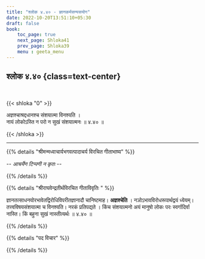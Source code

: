 ```yaml
---
title: "श्लोक ४.४० - ज्ञानकर्मसन्यसयोग"
date: 2022-10-20T13:51:10+05:30
draft: false
book:
    toc_page: true
    next_page: Shloka41
    prev_page: Shloka39
    menu : geeta_menu
---
```




## श्लोक ४.४० {class=text-center}

<br/>

{{< shloka  "0"  >}}

अज्ञश्चाश्रद्दधानश्च संशयात्मा विनश्यति ।   
नायं लोकोऽस्ति न परो न सुखं संशयात्मनः ॥ ४.४० ॥

{{< /shloka >}}

---


{{% details "श्रीमन्मध्वाचार्यभगवत्पादाचर्य विरचित  गीताभाष्य" %}}

  -- *आचर्येण टिप्पणी न कृतः* --

{{% /details %}}



{{% details "श्रीराघवेन्द्रतीर्थविरचित गीताविवृतिः " %}}

ज्ञानतत्साधनयोरभावेतद्विरोधिविपरीतज्ञानादौ चानिष्टमाह। 
**अज्ञश्चेति** । नञोऽभावविरोधरूपार्थद्वयं ध्येयम्‌। 
तत्त्वविषयसंशयात्मा च विनश्यति। नरकं
प्रतिपद्यते । किंच संशयात्मनो अयं मानुषो लोकः परः 
स्वर्गादिर्वा नास्ति। किं बहुना सुखं नास्तीत्यर्थः ॥ ४.४० ॥

{{% /details %}}



{{% details "पद विचार" %}}


{{% /details %}}
